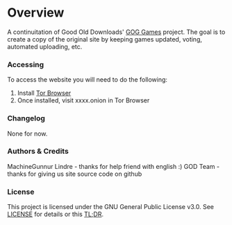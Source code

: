# Overview
A continuitation of Good Old Downloads' [GOG Games](https://github.com/Good-Old-Downloads/gg) project. The goal is to create a copy of the original site by keeping games updated, voting, automated uploading, etc.

### Accessing 
To access the website you will need to do the following:
1. Install [Tor Browser](https://www.torproject.org/download/)
2. Once installed, visit xxxx.onion in Tor Browser

### Changelog
None for now.

### Authors & Credits
MachineGunnur
Lindre - thanks for help friend with english :)
GOD Team - thanks for giving us site source code on github

### License
This project is licensed under the GNU General Public License v3.0. See [LICENSE](LICENSE) for details or this [TL;DR](https://tldrlegal.com/license/gnu-general-public-license-v3-(gpl-3)).
